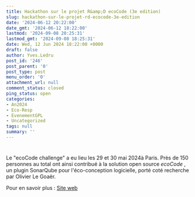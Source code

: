 ```yaml
---
title: Hackathon sur le projet R&amp;D ecoCode (3e edition)
slug: hackathon-sur-le-projet-rd-ecocode-3e-edition
date: '2024-06-12 20:22:00'
date_gmt: '2024-06-12 18:22:00'
lastmod: '2024-09-08 20:25:31'
lastmod_gmt: '2024-09-08 18:25:31'
date: Wed, 12 Jun 2024 18:22:00 +0000
draft: false
author: Yves.Ledru
post_id: '246'
post_parent: '0'
post_type: post
menu_order: '0'
attachment_url: null
comment_status: closed
ping_status: open
categories:
- An2024
- Eco-Resp
- EvenementGPL
- Uncategorized
tags: null
summary: ''
---
```


# 

Le "ecoCode challenge" a eu lieu les 29 et 30 mai 2024à Paris. Près de 150 personnes au total ont ainsi contribué à la solution open source  _ecoCode_ , un plugin SonarQube pour l'éco-conception logicielle, porté coté recherche par Olivier Le Goaër.

Pour en savoir plus : [ Site web](https://challenge.ecocode.io/)
